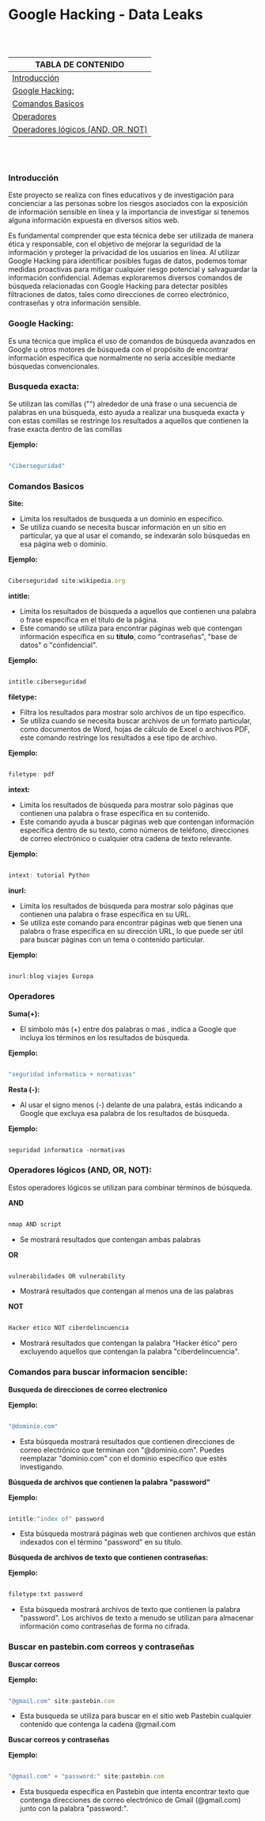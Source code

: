 # Google Hacking - Data Leaks



<br>

<br>

| TABLA DE CONTENIDO     |
| ------------ |
| [Introducción](#Introducción) |
| [Google Hacking:](#Google-Hacking) |
| [Comandos Basicos](#Comandos-Basicos) |
| [Operadores](#Operadores) |
| [Operadores lógicos (AND, OR, NOT)](#Operadores-lógicos(AND,OR,NOT)) |

<br>


<br>



### Introducción


Este proyecto se realiza con fines educativos y de investigación para concienciar a las personas sobre los riesgos asociados con la exposición de información sensible en línea y la importancia de investigar si tenemos alguna información expuesta en diversos sitios web.

Es fundamental comprender que esta técnica debe ser utilizada de manera ética y responsable, con el objetivo de mejorar la seguridad de la información y proteger la privacidad de los usuarios en línea. Al utilizar Google Hacking para identificar posibles fugas de datos, podemos tomar medidas proactivas para mitigar cualquier riesgo potencial y salvaguardar la información confidencial. Ademas exploraremos diversos comandos de búsqueda relacionadas con Google Hacking para detectar posibles filtraciones de datos, tales como direcciones de correo electrónico, contraseñas y otra información sensible.


### Google Hacking:

Es una técnica que implica el uso de comandos de búsqueda avanzados en Google u otros motores de búsqueda con el propósito de encontrar información específica que normalmente no sería accesible mediante búsquedas convencionales.

### Busqueda exacta:
Se utilizan las comillas ("") alrededor de una frase o una secuencia de palabras en una búsqueda, esto ayuda a realizar una busqueda exacta y con estas comillas se restringe los resultados a aquellos que contienen la frase exacta dentro de las comillas


**Ejemplo:**

```js

"Ciberseguridad"

```

### Comandos Basicos

**Site:**
- Limita los resultados de busqueda a un dominio en especifico.
- Se utiliza cuando se necesita buscar información en un sitio en particular, ya que al usar el comando, se indexarán solo búsquedas en esa página web o dominio.


**Ejemplo:**

```js

Ciberseguridad site:wikipedia.org

```

**intitle:**
- Limita los resultados de búsqueda a aquellos que contienen una palabra o frase específica en el título de la página.
- Este comando se utiliza para encontrar páginas web que contengan información específica en su **título**, como "contraseñas", "base de datos" o "confidencial".

**Ejemplo:**

```js

intitle:ciberseguridad

```

**filetype:**

- Filtra los resultados para mostrar solo archivos de un tipo específico.
- Se utiliza cuando se necesita buscar archivos de un formato particular, como documentos de Word, hojas de cálculo de Excel o archivos PDF, este comando restringe los resultados a ese tipo de archivo.

**Ejemplo:**

```js

filetype: pdf

```


**intext:**

- Limita los resultados de búsqueda para mostrar solo páginas que contienen una palabra o frase específica en su contenido.
- Este comando ayuda a  buscar páginas web que contengan información específica dentro de su texto, como números de teléfono, direcciones de correo electrónico o cualquier otra cadena de texto relevante.

**Ejemplo:**

```js

intext: tutorial Python

```


**inurl:**

- Limita los resultados de búsqueda para mostrar solo páginas que contienen una palabra o frase específica en su URL.
- Se utiliza este comando para encontrar páginas web que tienen una palabra o frase específica en su dirección URL, lo que puede ser útil para buscar páginas con un tema o contenido particular.

**Ejemplo:**

```js

inurl:blog viajes Europa

```

### Operadores

**Suma(+):**
- El símbolo más (+) entre dos palabras o mas , indica a Google que incluya los términos en los resultados de búsqueda.

**Ejemplo:**
  
```js

"seguridad informatica + normativas"

```

**Resta (-):**
- Al usar el signo menos (-) delante de una palabra, estás indicando a Google que excluya esa palabra de los resultados de búsqueda.

**Ejemplo:**
  
```js

seguridad informatica -normativas

```

### Operadores lógicos (AND, OR, NOT):

Estos operadores lógicos se utilizan para combinar términos de búsqueda.

**AND**

  ```js

nmap AND script

```

- Se mostrará resultados que contengan ambas palabras

**OR**


  ```js

vulnerabilidades OR vulnerability

```

- Mostrará resultados que contengan al menos una de las palabras

**NOT**


  ```js

Hacker ético NOT ciberdelincuencia

```

-  Mostrará resultados que contengan la palabra "Hacker ético" pero excluyendo aquellos que contengan la palabra "ciberdelincuencia".



### Comandos para buscar informacion sencible:

**Busqueda de direcciones de correo electronico**

**Ejemplo:**

  ```js

"@dominio.com"


```

- Esta búsqueda mostrará resultados que contienen direcciones de correo electrónico que terminan con "@dominio.com". Puedes reemplazar "dominio.com" con el dominio específico que estés investigando.


**Búsqueda de archivos que contienen la palabra "password"**

**Ejemplo:**

  ```js

intitle:"index of" password


```

- Esta búsqueda mostrará páginas web que contienen archivos que están indexados con el término "password" en su título. 


**Búsqueda de archivos de texto que contienen contraseñas:**

**Ejemplo:**

  ```js

filetype:txt password


```

- Esta búsqueda mostrará archivos de texto que contienen la palabra "password". Los archivos de texto a menudo se utilizan para almacenar información como contraseñas de forma no cifrada.


### Buscar en pastebin.com correos y contraseñas 


**Buscar correos**

**Ejemplo:**

  ```js

"@gmail.com" site:pastebin.com 


```

- Esta busqueda se utiliza para buscar en el sitio web Pastebin cualquier contenido que contenga la cadena @gmail.com


**Buscar correos y contraseñas**

**Ejemplo:**

  ```js

"@gmail.com" + "password:" site:pastebin.com 


```

- Esta busqueda específica en Pastebin que intenta encontrar texto que contenga direcciones de correo electrónico de Gmail (@gmail.com) junto con la palabra "password:".
